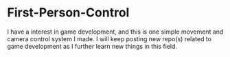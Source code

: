 # First-Person-Control
 
I have a interest in game development, and this is one simple movement and camera control system I made.
I will keep posting new repo(s) related to game development as I further learn new things in this field.
